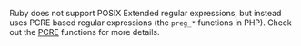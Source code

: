 Ruby does not support POSIX Extended regular expressions, but instead uses
PCRE based regular expressions (the `preg_*` functions in PHP).
Check out the [PCRE](../pcre) functions for more details.
